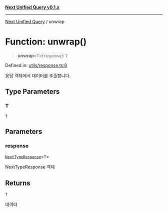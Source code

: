 [**Next Unified Query v0.1.x**](../README.md)

***

[Next Unified Query](../globals.md) / unwrap

# Function: unwrap()

> **unwrap**\<`T`\>(`response`): `T`

Defined in: [utils/response.ts:8](https://github.com/newExpand/next-unified-query/blob/main/packages/core/src/utils/response.ts#L8)

응답 객체에서 데이터를 추출합니다.

## Type Parameters

### T

`T`

## Parameters

### response

[`NextTypeResponse`](../interfaces/NextTypeResponse.md)\<`T`\>

NextTypeResponse 객체

## Returns

`T`

데이터
